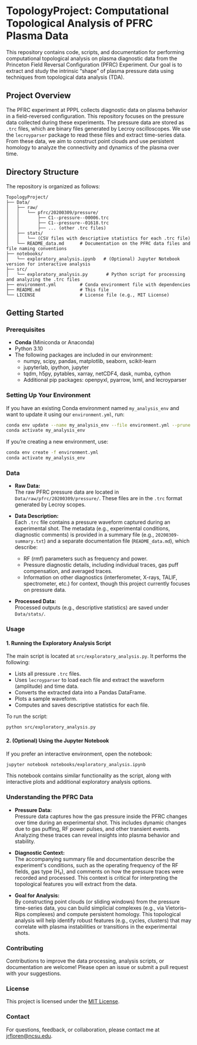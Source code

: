 
# TopologyProject: Computational Topological Analysis of PFRC Plasma Data

This repository contains code, scripts, and documentation for performing computational topological analysis on plasma diagnostic data from the Princeton Field Reversal Configuration (PFRC) Experiment. Our goal is to extract and study the intrinsic “shape” of plasma pressure data using techniques from topological data analysis (TDA).

## Project Overview

The PFRC experiment at PPPL collects diagnostic data on plasma behavior in a field-reversed configuration. This repository focuses on the pressure data collected during these experiments. The pressure data are stored as `.trc` files, which are binary files generated by Lecroy oscilloscopes. We use the `lecroyparser` package to read these files and extract time-series data. From these data, we aim to construct point clouds and use persistent homology to analyze the connectivity and dynamics of the plasma over time.

## Directory Structure

The repository is organized as follows:

```
TopologyProject/
├── Data/
│   ├── raw/                
│   │   └── pfrc/20200309/pressure/  
│   │       ├── C1--pressure--00006.trc
│   │       ├── C1--pressure--01618.trc
│   │       ├── ... (other .trc files)
│   ├── stats/              
│   │   └── (CSV files with descriptive statistics for each .trc file)
│   └── README_data.md      # Documentation on the PFRC data files and file naming conventions
├── notebooks/
│   └── exploratory_analysis.ipynb   # (Optional) Jupyter Notebook version for interactive analysis
├── src/
│   └── exploratory_analysis.py       # Python script for processing and analyzing the .trc files
├── environment.yml         # Conda environment file with dependencies
├── README.md               # This file
└── LICENSE                 # License file (e.g., MIT License)
```

## Getting Started

### Prerequisites

- **Conda** (Miniconda or Anaconda)  
- Python 3.10  
- The following packages are included in our environment:
  - numpy, scipy, pandas, matplotlib, seaborn, scikit-learn
  - jupyterlab, ipython, jupyter
  - tqdm, h5py, pytables, xarray, netCDF4, dask, numba, cython
  - Additional pip packages: openpyxl, pyarrow, lxml, and lecroyparser

### Setting Up Your Environment

If you have an existing Conda environment named `my_analysis_env` and want to update it using our `environment.yml`, run:

```bash
conda env update --name my_analysis_env --file environment.yml --prune
conda activate my_analysis_env
```

If you’re creating a new environment, use:

```bash
conda env create -f environment.yml
conda activate my_analysis_env
```

### Data

- **Raw Data:**  
  The raw PFRC pressure data are located in `Data/raw/pfrc/20200309/pressure/`. These files are in the `.trc` format generated by Lecroy scopes.
  
- **Data Description:**  
  Each `.trc` file contains a pressure waveform captured during an experimental shot. The metadata (e.g., experimental conditions, diagnostic comments) is provided in a summary file (e.g., `20200309-summary.txt`) and a separate documentation file (`README_data.md`), which describe:
  - RF (rmf) parameters such as frequency and power.
  - Pressure diagnostic details, including individual traces, gas puff compensation, and averaged traces.
  - Information on other diagnostics (interferometer, X-rays, TALIF, spectrometer, etc.) for context, though this project currently focuses on pressure data.
  
- **Processed Data:**  
  Processed outputs (e.g., descriptive statistics) are saved under `Data/stats/`.

### Usage

#### 1. Running the Exploratory Analysis Script

The main script is located at `src/exploratory_analysis.py`. It performs the following:
- Lists all pressure `.trc` files.
- Uses `lecroyparser` to load each file and extract the waveform (amplitude) and time data.
- Converts the extracted data into a Pandas DataFrame.
- Plots a sample waveform.
- Computes and saves descriptive statistics for each file.

To run the script:

```bash
python src/exploratory_analysis.py
```

#### 2. (Optional) Using the Jupyter Notebook

If you prefer an interactive environment, open the notebook:

```bash
jupyter notebook notebooks/exploratory_analysis.ipynb
```

This notebook contains similar functionality as the script, along with interactive plots and additional exploratory analysis options.

### Understanding the PFRC Data

- **Pressure Data:**  
  Pressure data captures how the gas pressure inside the PFRC changes over time during an experimental shot. This includes dynamic changes due to gas puffing, RF power pulses, and other transient events. Analyzing these traces can reveal insights into plasma behavior and stability.

- **Diagnostic Context:**  
  The accompanying summary file and documentation describe the experiment's conditions, such as the operating frequency of the RF fields, gas type (H₂), and comments on how the pressure traces were recorded and processed. This context is critical for interpreting the topological features you will extract from the data.

- **Goal for Analysis:**  
  By constructing point clouds (or sliding windows) from the pressure time-series data, you can build simplicial complexes (e.g., via Vietoris–Rips complexes) and compute persistent homology. This topological analysis will help identify robust features (e.g., cycles, clusters) that may correlate with plasma instabilities or transitions in the experimental shots.

### Contributing

Contributions to improve the data processing, analysis scripts, or documentation are welcome! Please open an issue or submit a pull request with your suggestions.

### License

This project is licensed under the [MIT License](LICENSE).

### Contact

For questions, feedback, or collaboration, please contact me at jrfloren@ncsu.edu.
